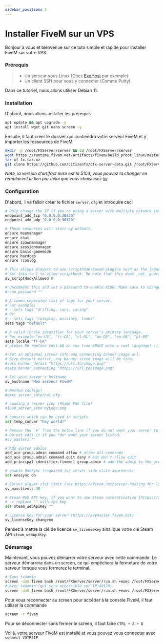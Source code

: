 ```yaml
---
sidebar_position: 3
---
```


# Installer FiveM sur un VPS

Bonjour à vous et bienvenue sur ce tuto simple et rapide pour installer FiveM sur votre VPS.

### Prérequis

> - Un serveur sous Linux (Chez [ExoHost](https://exohost.fr/store/vps) par exemple)
> - Un client SSH pour vous y connecter (Comme Putty)

Dans ce tutoriel, nous allons utiliser Debian 11.

### Installation

D'abord, nous allons installer les prérequis

```bash
apt update && apt upgrade -y
apt install wget git nano screen -y
```

Ensuite, il faut créer le dossier qui contiendra votre serveur FiveM et y importer les ressources de FiveM

```bash
mkdir -p /root/FXServer/server && cd /root/FXServer/server
wget https://runtime.fivem.net/artifacts/fivem/build_proot_linux/master/5104-5ebb6dfe826667c841027d6dbc7390e42abfb196/fx.tar.xz 
tar xf fx.tar.xz
git clone https://github.com/citizenfx/cfx-server-data.git /root/FXServer/server-data
```
*Note, la version d'artifact mise est la 5104, vous pouvez la changer en remplacent le lien par celui que vous choisissez [ici](https://runtime.fivem.net/artifacts/fivem/build_proot_linux/master/)*

### Configuration

D'abord, il va falloir créer le fichier ``server.cfg`` et introduire ceci 

```py title="server.cfg"
# Only change the IP if you're using a server with multiple network interfaces, otherwise change the port only.
endpoint_add_tcp "0.0.0.0:30120"
endpoint_add_udp "0.0.0.0:30120"

# These resources will start by default.
ensure mapmanager
ensure chat
ensure spawnmanager
ensure sessionmanager
ensure basic-gamemode
ensure hardcap
ensure rconlog

# This allows players to use scripthook-based plugins such as the legacy Lambda Menu.
# Set this to 1 to allow scripthook. Do note that this does _not_ guarantee players won't be able to use external plugins.
sv_scriptHookAllowed 0

# Uncomment this and set a password to enable RCON. Make sure to change the password - it should look like rcon_password "YOURPASSWORD"
#rcon_password ""

# A comma-separated list of tags for your server.
# For example:
# - sets tags "drifting, cars, racing"
# Or:
# - sets tags "roleplay, military, tanks"
sets tags "default"

# A valid locale identifier for your server's primary language.
# For example "en-US", "fr-CA", "nl-NL", "de-DE", "en-GB", "pt-BR"
sets locale "fr-FR" 
# please DO replace root-AQ on the line ABOVE with a real language! :)

# Set an optional server info and connecting banner image url.
# Size doesn't matter, any banner sized image will be fine.
#sets banner_detail "https://url.to/image.png"
#sets banner_connecting "https://url.to/image.png"

# Set your server's hostname
sv_hostname "Mon serveur FIveM"

# Nested configs!
#exec server_internal.cfg

# Loading a server icon (96x96 PNG file)
#load_server_icon myLogo.png

# convars which can be used in scripts
set temp_convar "hey world!"

# Remove the `#` from the below line if you do not want your server to be listed in the server browser.
# Do not edit it if you *do* want your server listed.
#sv_master1 ""

# Add system admins
add_ace group.admin command allow # allow all commands
add_ace group.admin command.quit deny # but don't allow quit
add_principal identifier.fivem:1 group.admin # add the admin to the group

# enable OneSync (required for server-side state awareness)
set onesync on

# Server player slot limit (see https://fivem.net/server-hosting for limits)
sv_maxclients 48

# Steam Web API key, if you want to use Steam authentication (https://steamcommunity.com/dev/apikey)
# -> replace "" with the key
set steam_webApiKey ""

# License key for your server (https://keymaster.fivem.net)
sv_licenseKey changeme
```

Pensez à mettre la clé de licence ``sv_licenseKey`` ainsi que votre clé Steam API ``steam_webApiKey``.

### Démarrage

Maintenant, vous pouvez démarrer votre serveur avec cette commande. Le serveur démarrera dans un screen, ce qui empêchera la fermeture de votre serveur lorsque vous fermerez le terminal.

```bash
# Sans txAdmin
screen -dmS fivem bash /root/FXServer/server/run.sh +exec /root/FXServer/server-data/server.cfg
# Avec txAdmin (qui sera accessible sur IP:40120)
screen -dmS fivem bash /root/FXServer/server/run.sh +exec /root/FXServer/server-data/server.cfg  +set txAdminPort 40120
```

Pour vous reconnecter au screen pour accéder à la console FiveM, il faut utiliser la commande

```bash
screen -r fivem 
```
Pour se déconnecter sans fermer le screen, il faut faire ``CTRL + A + D``

Voilà, votre serveur FiveM est installé et vous pouvez vous connecter avec ``connect VOTREIP``